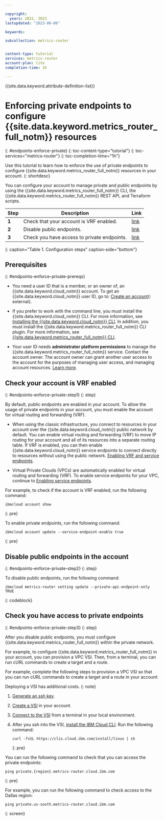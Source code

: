 ```yaml
---

copyright:
  years: 2022, 2023
lastupdated: "2023-06-06"

keywords:

subcollection: metrics-router


content-type: tutorial
services: metrics-router
account-plan: lite
completion-time: 1h

---
```


{{site.data.keyword.attribute-definition-list}}


# Enforcing private endpoints to configure {{site.data.keyword.metrics_router_full_notm}} resources
{: #endpoints-enforce-private}
{: toc-content-type="tutorial"}
{: toc-services="metrics-router"}
{: toc-completion-time="1h"}

Use this tutorial to learn how to enforce the use of private endpoints to configure {{site.data.keyword.metrics_router_full_notm}} resources in your account.
{: shortdesc}

You can configure your account to manage private and public endpoints by using the {{site.data.keyword.metrics_router_full_notm}} CLI, the {{site.data.keyword.metrics_router_full_notm}} REST API, and Terraform scripts.

| Step | Description | Link |
| ---- | -------------- | -------------- |
| **1** | Check that your account is VRF enabled. | [link](#mng-endpoints-step1) |
| **2** | Disable public endpoints. | [link](#mng-endpoints-step2) |
| **3** | Check you have access to private endpoints. | [link](#mng-endpoints-step3) |
{: caption="Table 1. Configuration steps" caption-side="bottom"}

## Prerequisites
{: #endpoints-enforce-private-prereqs}

- You need a user ID that is a member, or an owner of, an {{site.data.keyword.cloud_notm}} account. To get an {{site.data.keyword.cloud_notm}} user ID, go to: [Create an account](https://cloud.ibm.com/login){: external}.

- If you prefer to work with the command line, you must install the {{site.data.keyword.cloud_notm}} CLI. For more information, see [Installing the {{site.data.keyword.cloud_notm}} CLI](/docs/cli?topic=cli-install-ibmcloud-cli). In addition, you must install the {{site.data.keyword.metrics_router_full_notm}} CLI plugin. For more information, see [{{site.data.keyword.metrics_router_full_notm}} CLI](/docs/metrics-router?topic=metrics-router-metrics-router-cli).

- Your user ID needs **administrator platform permissions** to manage the {{site.data.keyword.metrics_router_full_notm}} service. Contact the account owner. The account owner can grant another user access to the account for the purposes of managing user access, and managing account resources. [Learn more](/docs/account?topic=account-userroles).


## Check your account is VRF enabled
{: #endpoints-enforce-private-step1}
{: step}

By default, public endpoints are enabled in your account. To allow the usage of private endpoints in your account, you must enable the account for virtual routing and forwarding (VRF).

- When using the classic infrastructure, you connect to resources in your account over the {{site.data.keyword.cloud_notm}} public network by default. You can enable virtual routing and forwarding (VRF) to move IP routing for your account and all of its resources into a separate routing table. If VRF is enabled, you can then enable {{site.data.keyword.cloud_notm}} service endpoints to connect directly to resources without using the public network. [Enabling VRF and service endpoints](/docs/account?topic=account-vrf-service-endpoint).

- Virtual Private Clouds (VPCs) are automatically enabled for virtual routing and forwarding (VRF). To enable service endpoints for your VPC, continue to [Enabling service endpoints](/docs/account?topic=account-vrf-service-endpoint#service-endpoint).


For example, to check if the account is VRF enabled, run the following command:

```text
ibmcloud account show
```
{: pre}


To enable private endpoints, run the following command:

```text
ibmcloud account update --service-endpoint-enable true
```
{: pre}




## Disable public endpoints in the account
{: #endpoints-enforce-private-step2}
{: step}

To disable public endpoints, run the following command:

```pre
ibmcloud metrics-router setting update --private-api-endpoint-only TRUE
```
{: codeblock}


## Check you have access to private endpoints
{: #endpoints-enforce-private-step3}
{: step}

After you disable public endpoints, you must configure {{site.data.keyword.metrics_router_full_notm}} within the private network.

For example, to configure {{site.data.keyword.metrics_router_full_notm}} in your account, you can provision a VPC VSI. Then, from a terminal, you can run cURL commands to create a target and a route.

For example, complete the following steps to provision a VPC VSI so that you can run cURL commands to create a target and a route in your account:

Deploying a VSI has additional costs.
{: note}

1. [Generate an ssh key](/docs/vpc?topic=vpc-ssh-keys).

2. [Create a VSI](https://test.cloud.ibm.com/docs/vpc?topic=vpc-creating-virtual-servers) in your account.

3. [Connect to the VSI](https://test.cloud.ibm.com/docs/vpc?topic=vpc-vsi_is_connecting_linux) from a terminal in your local environment.

4. After you ssh into the VSI, [install the IBM Cloud CLI](https://cloud.ibm.com/docs/cli?topic=cli-install-ibmcloud-cli). Run the following command:

    ```shell
    curl -fsSL https://clis.cloud.ibm.com/install/linux | sh
    ```
    {: pre}

You can run the following command to check that you can access the private endpoints:

```text
ping private.{region}.metrics-router.cloud.ibm.com
```
{: pre}

For example, you can run the following command to check access to the Dallas region:

```text
ping private.us-south.metrics-router.cloud.ibm.com
```
{: screen}
